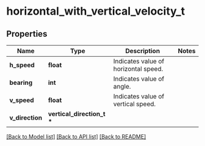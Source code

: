 # horizontal_with_vertical_velocity_t

## Properties
Name | Type | Description | Notes
------------ | ------------- | ------------- | -------------
**h_speed** | **float** | Indicates value of horizontal speed. | 
**bearing** | **int** | Indicates value of angle. | 
**v_speed** | **float** | Indicates value of vertical speed. | 
**v_direction** | **vertical_direction_t \*** |  | 

[[Back to Model list]](../README.md#documentation-for-models) [[Back to API list]](../README.md#documentation-for-api-endpoints) [[Back to README]](../README.md)


